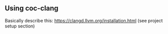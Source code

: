 ## Using coc-clang

Basically describe this: https://clangd.llvm.org/installation.html (see project setup section)

